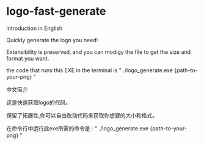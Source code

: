 # logo-fast-generate
introduction in English

Quickly generate the logo you need!

Extensibility is preserved, and you can modigy the file to get the size and format you want.

the code that runs this EXE in the terminal is " ./logo_generate.exe {path-to-your-png} "

中文简介

这是快速获取logo的代码。

保留了拓展性,你可以自由改动代码来获取你想要的大小和格式。

在命令行中运行此exe所需的命令是 : " ./logo_generate.exe {path-to-your-png} "
